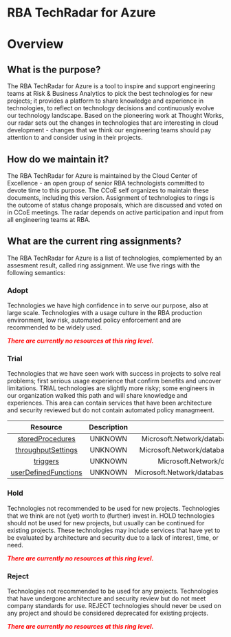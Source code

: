 
RBA TechRadar for Azure
=======================

# Overview

## What is the purpose?


The RBA TechRadar for Azure is a tool to inspire and support engineering teams at Risk & Business Analytics to pick the best technologies for new projects; it provides a platform to share knowledge and experience in technologies, to reflect on technology decisions and continuously evolve our technology landscape.  Based on the pioneering work at Thought Works, our radar sets out the changes in technologies that are interesting in cloud development - changes that we think our engineering teams should pay attention to and consider using in their projects.
## How do we maintain it?


The RBA TechRadar for Azure is maintained by the Cloud Center of Excellence - an open group of senior RBA technologists committed to devote time to this purpose.  The CCoE self organizes to maintain these documents, including this version.  Assignment of technologies to rings is the outcome of status change proposals, which are discussed and voted on in CCoE meetings.  The radar depends on active participation and input from all engineering teams at RBA.
## What are the current ring assignments?


The RBA TechRadar for Azure is a list of technologies, complemented by an assesment result, called ring assignment.  We use five rings with the following semantics:
### Adopt


Technologies we have high confidence in to serve our purpose, also at large scale.  Technologies with a usage culture in the RBA production environment, low risk, automated policy enforcement and are recommended to be widely used.  
  
***<font color="red"> There are currently no resources at this ring level. </font>***
### Trial


Technologies that we have seen work with success in projects to solve real problems;  first serious usage experience that confirm benefits and uncover limitations.  TRIAL technologies are slightly more risky; some engineers in our organization walked this path and will share knowledge and experiences.  This area can contain services that have been architecture and security reviewed but do not contain automated policy managmeent.  

|Resource|Description|Path|Status|
| :---: | :---: | :---: | :---: |
|[storedProcedures](https://github.com/openrba/python-azure-techradar/blob/master/Microsoft.Network/databaseAccounts/sqlDatabases/containers/storedProcedures)|UNKNOWN|Microsoft.Network/databaseAccounts/sqlDatabases/containers/storedProcedures|TRIAL|
|[throughputSettings](https://github.com/openrba/python-azure-techradar/blob/master/Microsoft.Network/databaseAccounts/sqlDatabases/containers/throughputSettings)|UNKNOWN|Microsoft.Network/databaseAccounts/sqlDatabases/containers/throughputSettings|TRIAL|
|[triggers](https://github.com/openrba/python-azure-techradar/blob/master/Microsoft.Network/databaseAccounts/sqlDatabases/containers/triggers)|UNKNOWN|Microsoft.Network/databaseAccounts/sqlDatabases/containers/triggers|TRIAL|
|[userDefinedFunctions](https://github.com/openrba/python-azure-techradar/blob/master/Microsoft.Network/databaseAccounts/sqlDatabases/containers/userDefinedFunctions)|UNKNOWN|Microsoft.Network/databaseAccounts/sqlDatabases/containers/userDefinedFunctions|TRIAL|

### Hold


Technologies not recommended to be used for new projects. Technologies that we think are not (yet) worth to (further) invest in.  HOLD technologies should not be used for new projects, but usually can be continued for existing projects.  These technologies may include services that have yet to be evaluated by architecture and security due to a lack of interest, time, or need.  
  
***<font color="red"> There are currently no resources at this ring level. </font>***
### Reject


Technologies not recommended to be used for any projects. Technologies that have undergone architecture and security review but do not meet company standards for use.  REJECT technologies should never be used on any project and should be considered deprecated for existing projects.  
  
***<font color="red"> There are currently no resources at this ring level. </font>***